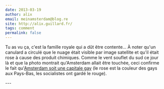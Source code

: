```yaml
---
date: 2013-03-19
author: alix
email: meinamsterdam@blog.re
site: http://alix.guillard.fr/
tags: comment
permalink: false
---
```


<p>Tu as vu ça, c'est la famille royale qui a dût être contente... À noter qu'un canulard a circulé que le nuage était visible par image satellite et qu'il était rose à cause des produit chimiques. Comme le vent souflet du sud ce jour là et que la photo montrait qu'Amsterdam allait être touchée, ceci confirme le fait qu'<a hreflang="fr" href="/Amsterdam-capitale-gay">Amsterdam soit une capitale gay</a> (le rose est la couleur des gays aux Pays-Bas, les socialistes ont gardé le rouge).</p>
---